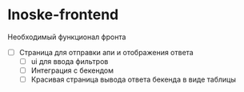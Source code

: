 # Inoske-frontend

Необходимый функционал фронта

- [ ] Страница для отправки апи и  отображения ответа
    - [ ]  ui для ввода фильтров
    - [ ] Интеграция с бекендом
    - [ ] Красивая страница вывода ответа бекенда в виде таблицы
